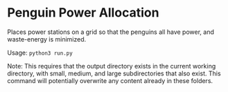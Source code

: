 # Penguin Power Allocation

Places power stations on a grid so that the penguins all have power, and waste-energy is minimized.

Usage: `python3 run.py`

Note: This requires that the output directory exists in the current working directory, with small, medium, and large subdirectories that also exist. This command will potentially overwrite any content already in these folders.
